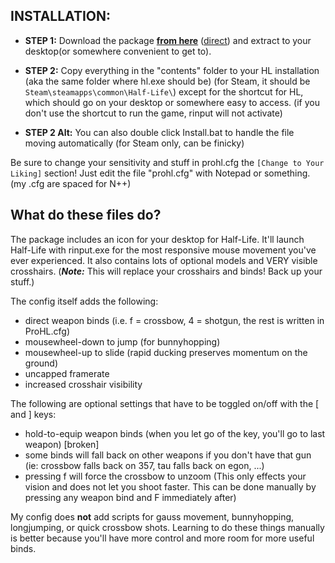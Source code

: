 ## INSTALLATION:

- **STEP 1:** Download the package **[from here](https://github.com/Silquetoast/ProHL/releases/latest)** ([direct](https://github.com/Silquetoast/ProHL/archive/master.zip)) and extract to your desktop(or somewhere convenient to get to).

- **STEP 2:** Copy everything in the "contents" folder to your HL installation (aka the same folder where hl.exe should be) (for Steam, it should be `Steam\steamapps\common\Half-Life\`) except for the shortcut for HL, which should go on your desktop or somewhere easy to access. (if you don't use the shortcut to run the game, rinput will not activate)

- **STEP 2 Alt:** You can also double click Install.bat to handle the file moving automatically (for Steam only, can be finicky)

Be sure to change your sensitivity and stuff in prohl.cfg the `[Change to Your Liking]` section! Just edit the file "prohl.cfg" with Notepad or something. (my .cfg are spaced for N++)


## What do these files do?

The package includes an icon for your desktop for Half-Life. It'll launch Half-Life with rinput.exe for the most responsive mouse movement you've ever experienced. It also contains lots of optional models and VERY visible crosshairs. (***Note:*** This will replace your crosshairs and binds! Back up your stuff.)

The config itself adds the following:
 - direct weapon binds (i.e. f = crossbow, 4 = shotgun, the rest is written in ProHL.cfg)
 - mousewheel-down to jump (for bunnyhopping)
 - mousewheel-up to slide (rapid ducking preserves momentum on the ground)
 - uncapped framerate
 - increased crosshair visibility
 
The following are optional settings that have to be toggled on/off with the [ and ] keys:
 - hold-to-equip weapon binds (when you let go of the key, you'll go to last weapon) [broken]
 - some binds will fall back on other weapons if you don't have that gun (ie: crossbow falls back on 357, tau falls back on egon, ...)
 - pressing f will force the crossbow to unzoom (This only effects your vision and does not let you shoot faster. This can be done manually by pressing any weapon bind and F immediately after)

My config does **not** add scripts for gauss movement, bunnyhopping, longjumping, or quick crossbow shots. Learning to do these things manually is better because you'll have more control and more room for more useful binds.
